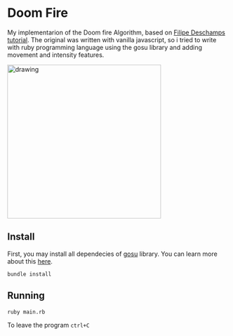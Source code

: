 # Doom Fire

My implementarion of the Doom fire Algorithm, based on 
[Filipe Deschamps tutorial](https://www.youtube.com/watch?v=fxm8cadCqbs). The original was written with vanilla javascript, so i tried to write with ruby programming language using the gosu library and adding movement and intensity features.

<img src="media/doom-fire-demo.gif" alt="drawing" width="350" height="350" />


## Install

First, you may install all dependecies of [gosu](https://github.com/gosu/gosu) library. You can learn more about this [here](https://github.com/gosu/gosu/wiki).

```
bundle install
```

## Running
```
ruby main.rb
```

To leave the program `ctrl+C`
